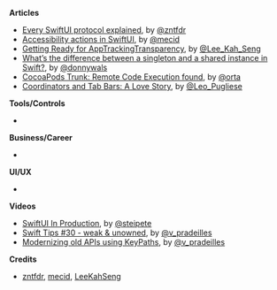 
**Articles**

* [Every SwiftUI protocol explained](https://www.fivestars.blog/articles/swiftui-protocols/), by [@zntfdr](https://twitter.com/zntfdr)
* [Accessibility actions in SwiftUI](https://swiftwithmajid.com/2021/04/15/accessibility-actions-in-swiftui/), by [@mecid](https://twitter.com/mecid)
* [Getting Ready for AppTrackingTransparency](https://swiftsenpai.com/development/get-ready-apptrackingtransparency/), by [@Lee_Kah_Seng](https://twitter.com/Lee_Kah_Seng)
* [What’s the difference between a singleton and a shared instance in Swift?](https://www.donnywals.com/whats-the-difference-between-a-singleton-and-a-shared-instance-in-swift/), by [@donnywals](https://twitter.com/donnywals)
* [CocoaPods Trunk: Remote Code Execution found](https://blog.cocoapods.org/CocoaPods-Trunk-RCE/), by [@orta](https://twitter.com/orta)
* [Coordinators and Tab Bars: A Love Story](https://holyswift.app/coordinators-and-tab-bars-a-love-story), by [@Leo_Pugliese](https://twitter.com/Leo_Pugliese)

**Tools/Controls**

* 

**Business/Career**

* 

**UI/UX**

* 

**Videos**

* [SwiftUI In Production](https://vimeo.com/536908653), by [@steipete](https://twitter.com/steipete)
* [Swift Tips #30 - weak & unowned](https://www.youtube.com/watch?v=L2y7HejLtyY), by [@v_pradeilles](https://twitter.com/v_pradeilles)
* [Modernizing old APIs using KeyPaths](https://www.youtube.com/watch?v=LrDsUW6805E), by [@v_pradeilles](https://twitter.com/v_pradeilles)

**Credits**

* [zntfdr](https://github.com/zntfdr), [mecid](https://github.com/mecid), [LeeKahSeng](https://github.com/LeeKahSeng)
